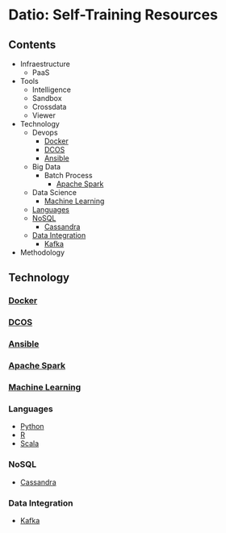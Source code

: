 # Datio: Self-Training Resources

## Contents

* Infraestructure
  * PaaS
* Tools
  * Intelligence
  * Sandbox
  * Crossdata
  * Viewer
* Technology
  - Devops
    - [Docker](#docker)
    - [DCOS](#dcos)
    - [Ansible](#ansible)
  - Big Data
    - Batch Process
      - [Apache Spark](#apache-spark)
  - Data Science
    - [Machine Learning](#machine-learning)
  - [Languages](#languages)
  - [NoSQL](#nosql)
    - [Cassandra](#cassandra)
  - [Data Integration](#dataintegration)
    - [Kafka](#kafka)
* Methodology 

## Technology    
### [Docker](https://github.com/docker/labs)
### [DCOS](https://github.com/DatioBD/academy/blob/master/tech/dcos.md)
### [Ansible](https://github.com/DatioBD/academy/tree/master/tech)
### [Apache Spark](https://github.com/DatioBD/academy/blob/master/tech/spark.md)
### [Machine Learning](https://github.com/DatioBD/academy/blob/master/tech/machinelearning.md)
### Languages
- [Python](https://github.com/DatioBD/academy/blob/master/languages/python.md)
- [R](https://github.com/DatioBD/academy/blob/master/languages/r.md)
- [Scala](https://github.com/DatioBD/academy/blob/master/languages/scala.md)

### NoSQL
- [Cassandra](https://github.com/DatioBD/academy/blob/master/tech/nosql/cassandra.md)

### Data Integration
- [Kafka](https://github.com/DatioBD/academy/blob/master/tech/integration/kafka.md)
